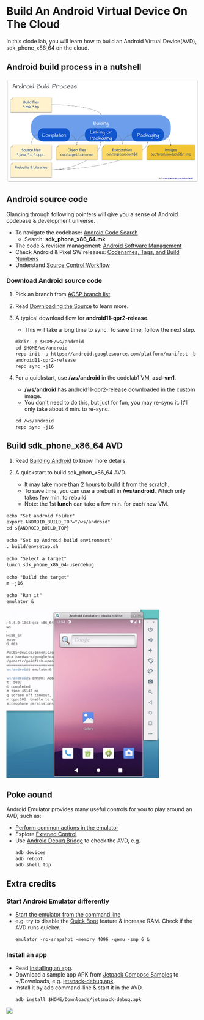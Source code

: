 # Build An Android Virtual Device On The Cloud
In this clode lab, you will learn how to build an Android Virtual Device(AVD),
sdk_phone_x86_64 on the cloud.

## Android build process in a nutshell
![Android Build Process](res/Android%20Build%20Process.png)

## Android source code
Glancing through following pointers will give you a sense of Android codebase &
development universe.
- To navigate the codebase: [Android Code Search](https://cs.android.com/)
  - Search: **sdk_phone_x86_64.mk**
- The code & revision management: [Android Software Management](https://source.android.com/setup/start/codelines)
- Check Android & Pixel SW releases: [Codenames, Tags, and Build Numbers](https://source.android.com/setup/start/build-numbers)
- Understand [Source Control Workflow](https://source.android.com/setup/create/coding-tasks)


### Download Android source code
1. Pick an branch from [AOSP branch list](https://android.googlesource.com/platform/manifest/+refs).
2. Read [Downloading the Source](https://source.android.com/setup/build/downloading)
to learn more.
3. A typical download flow for **android11-qpr2-release**.
    - This will take a long time to sync. To save time, follow the next step.
    ```
    mkdir -p $HOME/ws/android
    cd $HOME/ws/android
    repo init -u https://android.googlesource.com/platform/manifest -b android11-qpr2-release
    repo sync -j16
    ```

4. For a quickstart, use **/ws/android** in the codelab1 VM, **asd-vm1**.
    - **/ws/android** has android11-qpr2-release downloaded in the custom
    image.
    - You don't need to do this, but just for fun, you may re-sync it. It'll
    only take about 4 min. to re-sync.
    ```
    cd /ws/android
    repo sync -j16
    ```

## Build sdk_phone_x86_64 AVD
1. Read [Building Android](https://source.android.com/setup/build/building) to
know more details.

2. A quickstart to build sdk_phon_x86_64 AVD.
    - It may take more than 2 hours to build it from the scratch.
    - To save time, you can use a prebuilt in **/ws/android**. Which only takes
    few min. to rebuild.
    - Note: the 1st **lunch** can take a few min. for each new VM.
```
echo "Set android folder"
export ANDROID_BUILD_TOP="/ws/android"
cd ${ANDROID_BUILD_TOP}

echo "Set up Android build environment"
. build/envsetup.sh

echo "Select a target"
lunch sdk_phone_x86_64-userdebug

echo "Build the target"
m -j16

echo "Run it"
emulator &
```
<img src="res/avd.png" width="400">

## Poke aound
Android Emulator provides many useful controls for you to play around an AVD,
such as:
- [Perform common actions in the emulator](https://developer.android.com/studio/run/emulator#tasks)
- Explore [Extened Control](https://developer.android.com/studio/run/emulator#extended)
- Use [Android Debug Bridge](https://developer.android.com/studio/command-line/adb)
to check the AVD, e.g.
  ```
  adb devices
  adb reboot
  adb shell top
  ```
## Extra credits

### Start Android Emulator differently
- [Start the emulator from the command line](https://developer.android.com/studio/run/emulator-commandline)
- e.g. try to disable the [Quick Boot](https://developer.android.com/studio/run/emulator#quickboot)
feature & increase RAM. Check if the AVD runs quicker.
    ```
    emulator -no-snapshot -memory 4096 -qemu -smp 6 &
    ```

### Install an app
- Read [Installing an app](https://developer.android.com/studio/run/emulator-commandline#apps).
- Download a sample app APK from [Jetpack Compose Samples](https://github.com/android/compose-samples#jetpack-compose-samples)
to ~/Downloads, e.g. [jetsnack-debug.apk](https://github.com/android/compose-samples/releases/tag/v1.0.0-beta07).
- Install it by adb command-line & start it in the AVD.
    ```
    adb install $HOME/Downloads/jetsnack-debug.apk
    ```
<img src="res/jetsnack.gif" width="400">
